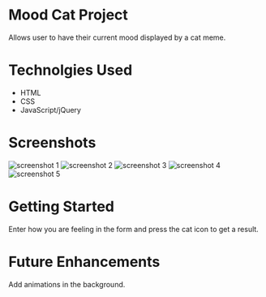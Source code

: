 # Mood Cat Project

Allows user to have their current mood displayed by a cat meme. 

# Technolgies Used

- HTML
- CSS
- JavaScript/jQuery

# Screenshots
![screenshot 1](./Title_Screenshot.png)
![screenshot 2](./Mood-bar_Screenshot.png)
![screenshot 3](./Giphy-Viewer_Screenshot.png)
![screenshot 4](./Full-View_Screenshot.png)
![screenshot 5](./Guru_Screenshot.png)

# Getting Started

Enter how you are feeling in the form and press the cat icon to get a result. 

# Future Enhancements

Add animations in the background. 
